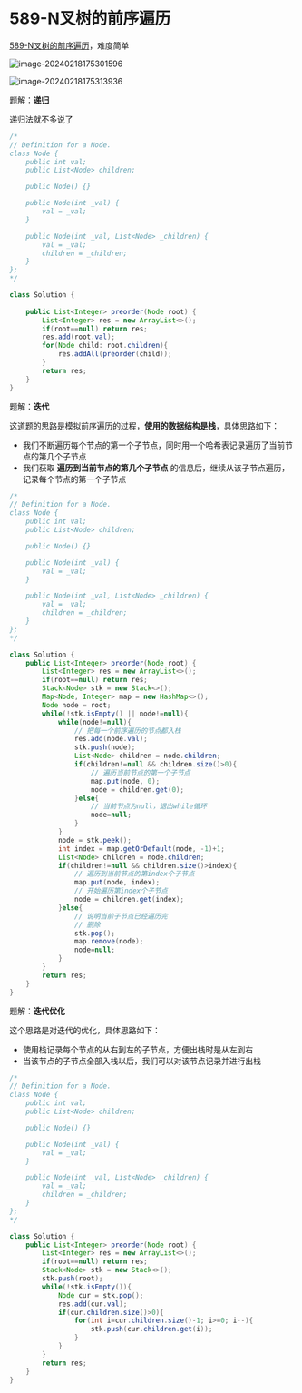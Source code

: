 # 589-N叉树的前序遍历

[589-N叉树的前序遍历](https://leetcode.cn/problems/n-ary-tree-preorder-traversal/description/)，难度简单

![image-20240218175301596](https://fastly.jsdelivr.net/gh/lqyspace/mypic@master/img1/202402181753663.png)

![image-20240218175313936](https://fastly.jsdelivr.net/gh/lqyspace/mypic@master/img1/202402181753955.png)

题解：**递归**

递归法就不多说了

```java
/*
// Definition for a Node.
class Node {
    public int val;
    public List<Node> children;

    public Node() {}

    public Node(int _val) {
        val = _val;
    }

    public Node(int _val, List<Node> _children) {
        val = _val;
        children = _children;
    }
};
*/

class Solution {
    
    public List<Integer> preorder(Node root) {
        List<Integer> res = new ArrayList<>();
        if(root==null) return res;
        res.add(root.val);
        for(Node child: root.children){
            res.addAll(preorder(child));
        }
        return res;
    }
}
```

题解：**迭代**

这道题的思路是模拟前序遍历的过程，**使用的数据结构是栈**，具体思路如下：

- 我们不断遍历每个节点的第一个子节点，同时用一个哈希表记录遍历了当前节点的第几个子节点
- 我们获取 **遍历到当前节点的第几个子节点** 的信息后，继续从该子节点遍历，记录每个节点的第一个子节点

```java
/*
// Definition for a Node.
class Node {
    public int val;
    public List<Node> children;

    public Node() {}

    public Node(int _val) {
        val = _val;
    }

    public Node(int _val, List<Node> _children) {
        val = _val;
        children = _children;
    }
};
*/

class Solution {
    public List<Integer> preorder(Node root) {
        List<Integer> res = new ArrayList<>();
        if(root==null) return res;
        Stack<Node> stk = new Stack<>();
        Map<Node, Integer> map = new HashMap<>();
        Node node = root;
        while(!stk.isEmpty() || node!=null){
            while(node!=null){
                // 把每一个前序遍历的节点都入栈
                res.add(node.val);
                stk.push(node);
                List<Node> children = node.children;
                if(children!=null && children.size()>0){
                    // 遍历当前节点的第一个子节点
                    map.put(node, 0);
                    node = children.get(0);
                }else{
                    // 当前节点为null，退出while循环
                    node=null;
                }
            }
            node = stk.peek();
            int index = map.getOrDefault(node, -1)+1;
            List<Node> children = node.children;
            if(children!=null && children.size()>index){
                // 遍历到当前节点的第index个子节点
                map.put(node, index);
                // 开始遍历第index个子节点
                node = children.get(index);
            }else{
                // 说明当前子节点已经遍历完
                // 删除
                stk.pop();
                map.remove(node);
                node=null;
            }
        }
        return res;
    }
}
```

题解：**迭代优化**

这个思路是对迭代的优化，具体思路如下：

- 使用栈记录每个节点的从右到左的子节点，方便出栈时是从左到右
- 当该节点的子节点全部入栈以后，我们可以对该节点记录并进行出栈

```java
/*
// Definition for a Node.
class Node {
    public int val;
    public List<Node> children;

    public Node() {}

    public Node(int _val) {
        val = _val;
    }

    public Node(int _val, List<Node> _children) {
        val = _val;
        children = _children;
    }
};
*/

class Solution {
    public List<Integer> preorder(Node root) {
        List<Integer> res = new ArrayList<>();
        if(root==null) return res;
        Stack<Node> stk = new Stack<>();
        stk.push(root);
        while(!stk.isEmpty()){
            Node cur = stk.pop();
            res.add(cur.val);
            if(cur.children.size()>0){
                for(int i=cur.children.size()-1; i>=0; i--){
                    stk.push(cur.children.get(i));
                }
            }
        }
        return res;
    }
}
```

